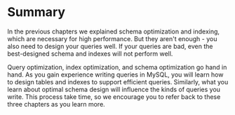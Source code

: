 # Summary

In the previous chapters we explained schema optimization and indexing, which are necessary for high performance. But they aren't enough - you also need to design your queries well. If your queries are bad, even the best-designed schema and indexes will not perform well.

Query optimization, index optimization, and schema optimization go hand in hand. As you gain experience writing queries in MySQL, you will learn how to design tables and indexes to support efficient queries. Similarly, what you learn about optimal schema design will influence the kinds of queries you write. This process take time, so we encourage you to refer back to these three chapters as you learn more.